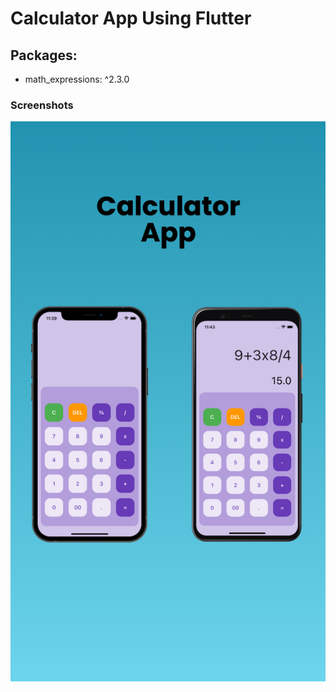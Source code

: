 # Calculator App Using Flutter

## Packages:

<ul>
<li> math_expressions: ^2.3.0</li>
</ul>

### Screenshots

<img src = screenshot/1.png alt='screenshot'>
